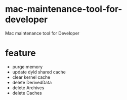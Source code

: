 # mac-maintenance-tool-for-developer
Mac maintenance tool for Developer

# feature
* purge memory
* update dyld shared cache
* clear kernel cache
* delete DerivedData
* delete Archives
* delete Caches
